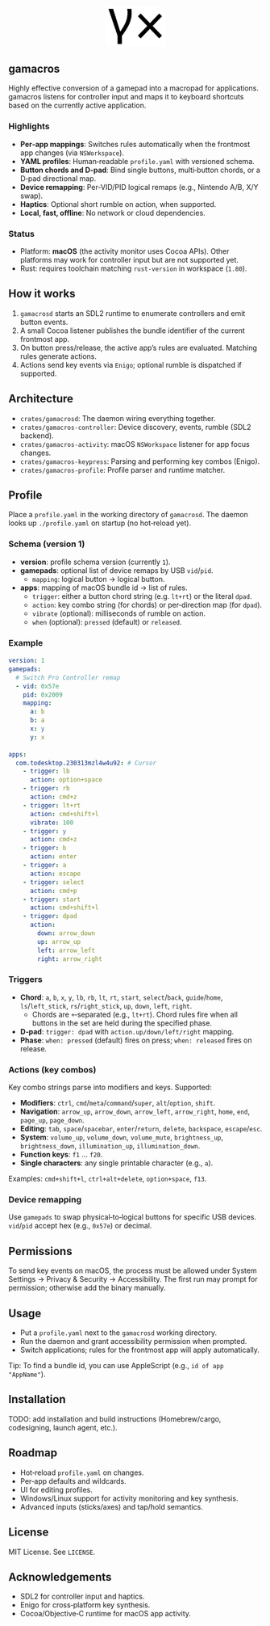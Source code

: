 <p align="center">
  <img src="./docs/logo.svg" width="120" alt="gamacros logo" />
</p>

## gamacros

Highly effective conversion of a gamepad into a macropad for applications. gamacros listens for controller input and maps it to keyboard shortcuts based on the currently active application.

### Highlights
- **Per‑app mappings**: Switches rules automatically when the frontmost app changes (via `NSWorkspace`).
- **YAML profiles**: Human‑readable `profile.yaml` with versioned schema.
- **Button chords and D‑pad**: Bind single buttons, multi‑button chords, or a D‑pad directional map.
- **Device remapping**: Per‑VID/PID logical remaps (e.g., Nintendo A/B, X/Y swap).
- **Haptics**: Optional short rumble on action, when supported.
- **Local, fast, offline**: No network or cloud dependencies.

### Status
- Platform: **macOS** (the activity monitor uses Cocoa APIs). Other platforms may work for controller input but are not supported yet.
- Rust: requires toolchain matching `rust-version` in workspace (`1.80`).

## How it works
1. `gamacrosd` starts an SDL2 runtime to enumerate controllers and emit button events.
2. A small Cocoa listener publishes the bundle identifier of the current frontmost app.
3. On button press/release, the active app’s rules are evaluated. Matching rules generate actions.
4. Actions send key events via `Enigo`; optional rumble is dispatched if supported.

## Architecture
- `crates/gamacrosd`: The daemon wiring everything together.
- `crates/gamacros-controller`: Device discovery, events, rumble (SDL2 backend).
- `crates/gamacros-activity`: macOS `NSWorkspace` listener for app focus changes.
- `crates/gamacros-keypress`: Parsing and performing key combos (Enigo).
- `crates/gamacros-profile`: Profile parser and runtime matcher.

## Profile
Place a `profile.yaml` in the working directory of `gamacrosd`. The daemon looks up `./profile.yaml` on startup (no hot‑reload yet).

### Schema (version 1)
- **version**: profile schema version (currently `1`).
- **gamepads**: optional list of device remaps by USB `vid`/`pid`.
  - `mapping`: logical button → logical button.
- **apps**: mapping of macOS bundle id → list of rules.
  - `trigger`: either a button chord string (e.g. `lt+rt`) or the literal `dpad`.
  - `action`: key combo string (for chords) or per‑direction map (for `dpad`).
  - `vibrate` (optional): milliseconds of rumble on action.
  - `when` (optional): `pressed` (default) or `released`.

### Example
```yaml
version: 1
gamepads:
  # Switch Pro Controller remap
  - vid: 0x57e
    pid: 0x2009
    mapping:
      a: b
      b: a
      x: y
      y: x

apps:
  com.todesktop.230313mzl4w4u92: # Cursor
    - trigger: lb
      action: option+space
    - trigger: rb
      action: cmd+z
    - trigger: lt+rt
      action: cmd+shift+l
      vibrate: 100
    - trigger: y
      action: cmd+z
    - trigger: b
      action: enter
    - trigger: a
      action: escape
    - trigger: select
      action: cmd+p
    - trigger: start
      action: cmd+shift+l
    - trigger: dpad
      action:
        down: arrow_down
        up: arrow_up
        left: arrow_left
        right: arrow_right
```

### Triggers
- **Chord**: `a`, `b`, `x`, `y`, `lb`, `rb`, `lt`, `rt`, `start`, `select`/`back`, `guide`/`home`, `ls`/`left_stick`, `rs`/`right_stick`, `up`, `down`, `left`, `right`.
  - Chords are `+`‑separated (e.g., `lt+rt`). Chord rules fire when all buttons in the set are held during the specified phase.
- **D‑pad**: `trigger: dpad` with `action.up/down/left/right` mapping.
- **Phase**: `when: pressed` (default) fires on press; `when: released` fires on release.

### Actions (key combos)
Key combo strings parse into modifiers and keys. Supported:
- **Modifiers**: `ctrl`, `cmd`/`meta`/`command`/`super`, `alt`/`option`, `shift`.
- **Navigation**: `arrow_up`, `arrow_down`, `arrow_left`, `arrow_right`, `home`, `end`, `page_up`, `page_down`.
- **Editing**: `tab`, `space`/`spacebar`, `enter`/`return`, `delete`, `backspace`, `escape`/`esc`.
- **System**: `volume_up`, `volume_down`, `volume_mute`, `brightness_up`, `brightness_down`, `illumination_up`, `illumination_down`.
- **Function keys**: `f1` … `f20`.
- **Single characters**: any single printable character (e.g., `a`).

Examples: `cmd+shift+l`, `ctrl+alt+delete`, `option+space`, `f13`.

### Device remapping
Use `gamepads` to swap physical‑to‑logical buttons for specific USB devices. `vid`/`pid` accept hex (e.g., `0x57e`) or decimal.

## Permissions
To send key events on macOS, the process must be allowed under System Settings → Privacy & Security → Accessibility. The first run may prompt for permission; otherwise add the binary manually.

## Usage
- Put a `profile.yaml` next to the `gamacrosd` working directory.
- Run the daemon and grant accessibility permission when prompted.
- Switch applications; rules for the frontmost app will apply automatically.

Tip: To find a bundle id, you can use AppleScript (e.g., `id of app "AppName"`).

## Installation
TODO: add installation and build instructions (Homebrew/cargo, codesigning, launch agent, etc.).

## Roadmap
- Hot‑reload `profile.yaml` on changes.
- Per‑app defaults and wildcards.
- UI for editing profiles.
- Windows/Linux support for activity monitoring and key synthesis.
- Advanced inputs (sticks/axes) and tap/hold semantics.

## License
MIT License. See `LICENSE`.

## Acknowledgements
- SDL2 for controller input and haptics.
- Enigo for cross‑platform key synthesis.
- Cocoa/Objective‑C runtime for macOS app activity.
